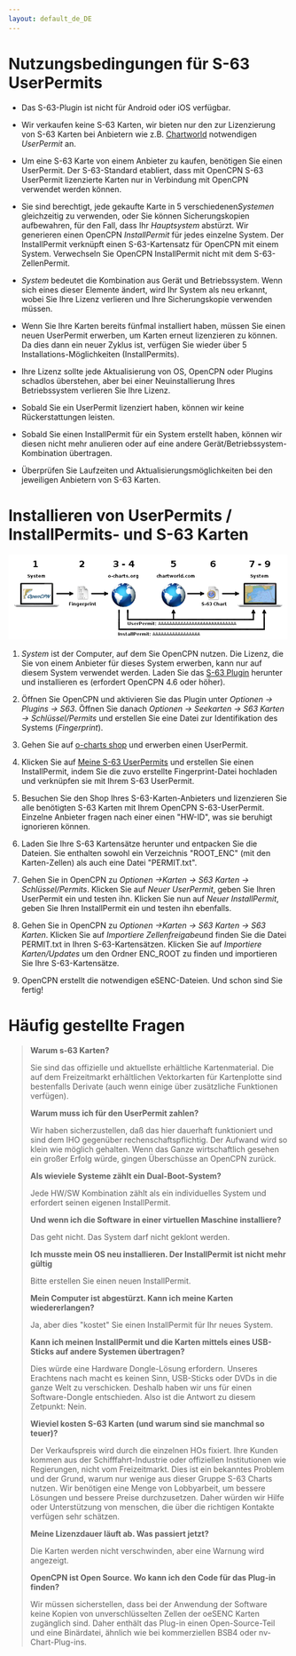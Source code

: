```yaml
---
layout: default_de_DE
---
```

# Nutzungsbedingungen für S-63 UserPermits

- Das S-63-Plugin ist nicht für Android oder iOS verfügbar.

- Wir verkaufen keine S-63 Karten, wir bieten nur den zur Lizenzierung von S-63 Karten bei Anbietern wie z.B. [Chartworld](https://www.chartworld.com/shop/off_enc) notwendigen *UserPermit* an.

- Um eine S-63 Karte von einem Anbieter zu kaufen, benötigen Sie einen UserPermit. Der S-63-Standard etabliert, dass mit OpenCPN S-63 UserPermit lizenzierte Karten nur in Verbindung mit OpenCPN verwendet werden können.

- Sie sind berechtigt, jede gekaufte Karte in 5 verschiedenen*Systemen* gleichzeitig zu verwenden, oder Sie können Sicherungskopien aufbewahren, für den Fall, dass Ihr *Hauptsystem* abstürzt. Wir generieren einen OpenCPN *InstallPermit* für jedes einzelne System. Der InstallPermit verknüpft einen S-63-Kartensatz für OpenCPN mit einem System. Verwechseln Sie OpenCPN InstallPermit nicht mit dem S-63-ZellenPermit.

- *System* bedeutet die Kombination aus Gerät und Betriebssystem. Wenn sich eines dieser Elemente ändert, wird Ihr System als neu erkannt, wobei Sie Ihre Lizenz verlieren und Ihre Sicherungskopie verwenden müssen.

- Wenn Sie Ihre Karten bereits fünfmal installiert haben, müssen Sie einen neuen UserPermit erwerben, um Karten erneut lizenzieren zu können. Da dies dann ein neuer Zyklus ist, verfügen Sie wieder über 5 Installations-Möglichkeiten (InstallPermits).

- Ihre Lizenz sollte jede Aktualisierung von OS, OpenCPN oder Plugins schadlos überstehen, aber bei einer Neuinstallierung Ihres Betriebssystem verlieren Sie Ihre Lizenz.

- Sobald Sie ein UserPermit lizenziert haben, können wir keine Rückerstattungen leisten.

- Sobald Sie einen InstallPermit für ein System erstellt haben, können wir diesen nicht mehr anulieren oder auf eine andere Gerät/Betriebssystem-Kombination übertragen.

- Überprüfen Sie Laufzeiten und Aktualisierungsmöglichkeiten bei den jeweiligen Anbietern von S-63 Karten.

# Installieren von UserPermits / InstallPermits- und S-63 Karten

![Schritte](./assets/images/s63.png)

1. *System* ist der Computer, auf dem Sie OpenCPN nutzen. Die Lizenz, die Sie von einem Anbieter für dieses System erwerben, kann nur auf diesem System verwendet werden. Laden Sie das [S-63 Plugin](https://opencpn.org/OpenCPN/plugins/s63.html) herunter und installieren es (erfordert OpenCPN 4.6 oder höḧer).
    
2. Öffnen Sie OpenCPN und aktivieren Sie das Plugin unter *Optionen → Plugins → S63*. Öffnen Sie danach *Optionen → Seekarten → S63 Karten → Schlüssel/Permits* und erstellen Sie eine Datei zur Identifikation des Systems (*Fingerprint*).
    
3. Gehen Sie auf [o-charts shop](https://o-charts.org/shop) und erwerben einen UserPermit.
    
4. Klicken Sie auf [Meine S-63 UserPermits](https://o-charts.org/shop/index.php?fc=module&module=ocpermits&controller=ocpermits) und erstellen Sie einen InstallPermit, indem Sie die zuvo erstellte Fingerprint-Datei hochladen und verknüpfen sie mit Ihrem S-63 UserPermit.
    
5. Besuchen Sie den Shop Ihres S-63-Karten-Anbieters und lizenzieren Sie alle benötigten S-63 Karten mit Ihrem OpenCPN S-63-UserPermit. Einzelne Anbieter fragen nach einer einen "HW-ID", was sie beruhigt ignorieren können.
    
6. Laden Sie Ihre S-63 Kartensätze herunter und entpacken Sie die Dateien. Sie enthalten sowohl ein Verzeichnis "ROOT_ENC" (mit den Karten-Zellen) als auch eine Datei "PERMIT.txt".
    
7. Gehen Sie in OpenCPN zu *Optionen →Karten → S63 Karten → Schlüssel/Permits*. Klicken Sie auf *Neuer UserPermit*, geben Sie Ihren UserPermit ein und testen ihn. Klicken Sie nun auf *Neuer InstallPermit*, geben Sie Ihren InstallPermit ein und testen ihn ebenfalls.
    
8. Gehen Sie in OpenCPN zu *Optionen →Karten → S63 Karten → S63 Karten*. Klicken Sie auf *Importiere Zellenfreigabe*und finden Sie die Datei PERMIT.txt in Ihren S-63-Kartensätzen. Klicken Sie auf *Importiere Karten/Updates* um den Ordner ENC_ROOT zu finden und importieren Sie Ihre S-63-Kartensätze.
    
9. OpenCPN erstellt die notwendigen eSENC-Dateien. Und schon sind Sie fertig!

# Häufig gestellte Fragen

> **Warum s-63 Karten?**
> 
> Sie sind das offizielle und aktuellste erhältliche Kartenmaterial. Die auf dem Freizeitmarkt erhältlichen Vektorkarten für Kartenplotte sind bestenfalls Derivate (auch wenn einige über zusätzliche Funktionen verfügen).
> 
> **Warum muss ich für den UserPermit zahlen?**
> 
> Wir haben sicherzustellen, daß das hier dauerhaft funktioniert und sind dem IHO gegenüber rechenschaftspflichtig. Der Aufwand wird so klein wie möglich gehalten. Wenn das Ganze wirtschaftlich gesehen ein großer Erfolg würde, gingen Überschüsse an OpenCPN zurück.
> 
> **Als wieviele Systeme zählt ein Dual-Boot-System?**
> 
> Jede HW/SW Kombination zählt als ein individuelles System und erfordert seinen eigenen InstallPermit.
> 
> **Und wenn ich die Software in einer virtuellen Maschine installiere?**
> 
> Das geht nicht. Das System darf nicht geklont werden.
> 
> **Ich musste mein OS neu installieren. Der InstallPermit ist nicht mehr gültig**
> 
> Bitte erstellen Sie einen neuen InstallPermit.
> 
> **Mein Computer ist abgestürzt. Kann ich meine Karten wiedererlangen?**
> 
> Ja, aber dies "kostet" Sie einen InstallPermit für Ihr neues System.
> 
> **Kann ich meinen InstallPermit und die Karten mittels eines USB-Sticks auf andere Systemen übertragen?**
> 
> Dies würde eine Hardware Dongle-Lösung erfordern. Unseres Erachtens nach macht es keinen Sinn, USB-Sticks oder DVDs in die ganze Welt zu verschicken. Deshalb haben wir uns für einen Software-Dongle entschieden. Also ist die Antwort zu diesem Zetpunkt: Nein.
> 
> **Wieviel kosten S-63 Karten (und warum sind sie manchmal so teuer)?**
> 
> Der Verkaufspreis wird durch die einzelnen HOs fixiert. Ihre Kunden kommen aus der Schifffahrt-Industrie oder offiziellen Institutionen wie Regierungen, nicht vom Freizeitmarkt. Dies ist ein bekanntes Problem und der Grund, warum nur wenige aus dieser Gruppe S-63 Charts nutzen. Wir benötigen eine Menge von Lobbyarbeit, um bessere Lösungen und bessere Preise durchzusetzen. Daher würden wir Hilfe oder Unterstützung von menschen, die über die richtigen Kontakte verfügen sehr schätzen.
> 
> **Meine Lizenzdauer läuft ab. Was passiert jetzt?**
> 
> Die Karten werden nicht verschwinden, aber eine Warnung wird angezeigt.
> 
> **OpenCPN ist Open Source. Wo kann ich den Code für das Plug-in finden?**
> 
> Wir müssen sicherstellen, dass bei der Anwendung der Software keine Kopien von unverschlüsselten Zellen der oeSENC Karten zugänglich sind. Daher enthält das Plug-in einen Open-Source-Teil und eine Binärdatei, ähnlich wie bei kommerziellen BSB4 oder nv-Chart-Plug-ins.
